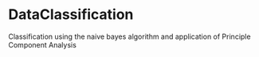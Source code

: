 # DataClassification
Classification using the naive bayes algorithm and application of Principle Component Analysis 
